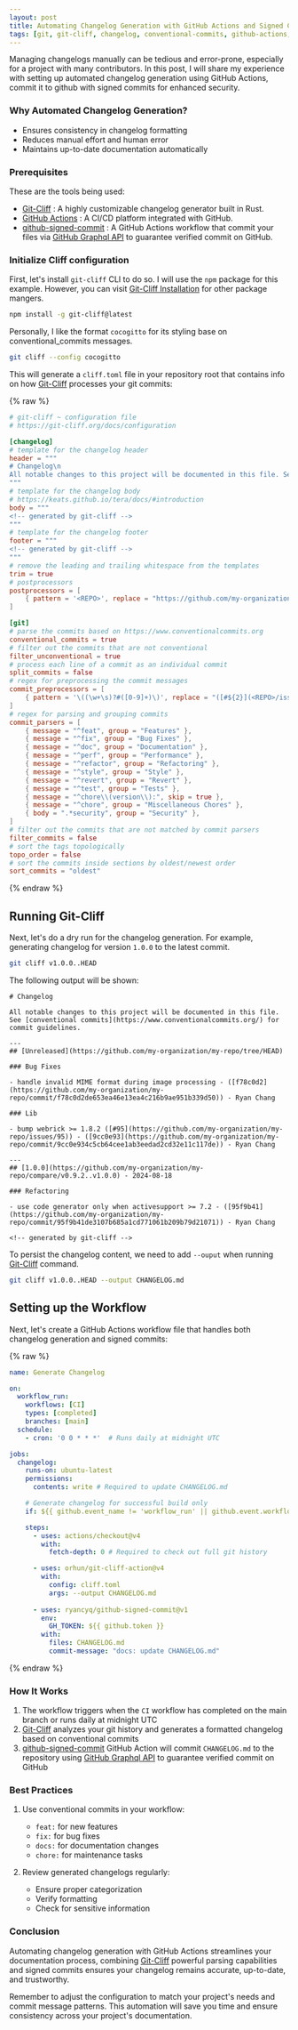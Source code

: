 ```yaml
---
layout: post
title: Automating Changelog Generation with GitHub Actions and Signed Commit
tags: [git, git-cliff, changelog, conventional-commits, github-actions, signed-commit]
---
```


Managing changelogs manually can be tedious and error-prone, especially for a project with many contributors. In this post, I will share my experience with setting up automated changelog generation using GitHub Actions, commit it to github with signed commits for enhanced security. 

### Why Automated Changelog Generation?
- Ensures consistency in changelog formatting
- Reduces manual effort and human error
- Maintains up-to-date documentation automatically

### Prerequisites

These are the tools being used:
- [Git-Cliff] : A highly customizable changelog generator built in Rust.
- [GitHub Actions] : A CI/CD platform integrated with GitHub.
- [github-signed-commit] : A GitHub Actions workflow that commit your files via [GitHub Graphql API] to guarantee verified commit on GitHub.

### Initialize Cliff configuration

First, let's install `git-cliff` CLI to do so. I will use the `npm` package for this example. However, you can visit [Git-Cliff Installation] for other package mangers.
```bash
npm install -g git-cliff@latest
```

Personally, I like the format `cocogitto` for its styling base on conventional_commits messages.
```bash
git cliff --config cocogitto
```

This will generate a `cliff.toml` file in your repository root that contains info on how [Git-Cliff] processes your git commits:

{% raw %}
```toml
# git-cliff ~ configuration file
# https://git-cliff.org/docs/configuration

[changelog]
# template for the changelog header
header = """
# Changelog\n
All notable changes to this project will be documented in this file. See [conventional commits](https://www.conventionalcommits.org/) for commit guidelines.\n
"""
# template for the changelog body
# https://keats.github.io/tera/docs/#introduction
body = """
<!-- generated by git-cliff -->
"""
# template for the changelog footer
footer = """
<!-- generated by git-cliff -->
"""
# remove the leading and trailing whitespace from the templates
trim = true
# postprocessors
postprocessors = [
    { pattern = '<REPO>', replace = "https://github.com/my-organization/my-repo" }, # replace repository URL
]

[git]
# parse the commits based on https://www.conventionalcommits.org
conventional_commits = true
# filter out the commits that are not conventional
filter_unconventional = true
# process each line of a commit as an individual commit
split_commits = false
# regex for preprocessing the commit messages
commit_preprocessors = [
    { pattern = '\((\w+\s)?#([0-9]+)\)', replace = "([#${2}](<REPO>/issues/${2}))"}, # replace issue numbers
]
# regex for parsing and grouping commits
commit_parsers = [
    { message = "^feat", group = "Features" },
    { message = "^fix", group = "Bug Fixes" },
    { message = "^doc", group = "Documentation" },
    { message = "^perf", group = "Performance" },
    { message = "^refactor", group = "Refactoring" },
    { message = "^style", group = "Style" },
    { message = "^revert", group = "Revert" },
    { message = "^test", group = "Tests" },
    { message = "^chore\\(version\\):", skip = true },
    { message = "^chore", group = "Miscellaneous Chores" },
    { body = ".*security", group = "Security" },
]
# filter out the commits that are not matched by commit parsers
filter_commits = false
# sort the tags topologically
topo_order = false
# sort the commits inside sections by oldest/newest order
sort_commits = "oldest"
```
{% endraw %}

## Running Git-Cliff

Next, let's do a dry run for the changelog generation. For example, generating changelog for version `1.0.0` to the latest commit.
```bash
git cliff v1.0.0..HEAD
```

The following output will be shown:
```
# Changelog

All notable changes to this project will be documented in this file. See [conventional commits](https://www.conventionalcommits.org/) for commit guidelines.

---
## [Unreleased](https://github.com/my-organization/my-repo/tree/HEAD)

### Bug Fixes

- handle invalid MIME format during image processing - ([f78c0d2](https://github.com/my-organization/my-repo/commit/f78c0d2de653ea46e13ea4c216b9ae951b339d50)) - Ryan Chang

### Lib

- bump webrick >= 1.8.2 ([#95](https://github.com/my-organization/my-repo/issues/95)) - ([9cc0e93](https://github.com/my-organization/my-repo/commit/9cc0e934c5cb64cee1ab3eedad2cd32e11c117de)) - Ryan Chang

---
## [1.0.0](https://github.com/my-organization/my-repo/compare/v0.9.2..v1.0.0) - 2024-08-18

### Refactoring

- use code generator only when activesupport >= 7.2 - ([95f9b41](https://github.com/my-organization/my-repo/commit/95f9b41de3107b685a1cd771061b209b79d21071)) - Ryan Chang

<!-- generated by git-cliff -->
```

To persist the changelog content, we need to add `--ouput` when running [Git-Cliff] command.
```bash
git cliff v1.0.0..HEAD --output CHANGELOG.md
```

## Setting up the Workflow

Next, let's create a GitHub Actions workflow file that handles both changelog generation and signed commits:

{% raw %}
```yaml
name: Generate Changelog

on:
  workflow_run:
    workflows: [CI]
    types: [completed]
    branches: [main]
  schedule:
    - cron: '0 0 * * *'  # Runs daily at midnight UTC

jobs:
  changelog:
    runs-on: ubuntu-latest
    permissions:
      contents: write # Required to update CHANGELOG.md

    # Generate changelog for successful build only
    if: ${{ github.event_name != 'workflow_run' || github.event.workflow_run.conclusion == 'success' }}

    steps:
      - uses: actions/checkout@v4
        with:
          fetch-depth: 0 # Required to check out full git history

      - uses: orhun/git-cliff-action@v4
        with:
          config: cliff.toml
          args: --output CHANGELOG.md
          
      - uses: ryancyq/github-signed-commit@v1
        env:
          GH_TOKEN: ${{ github.token }}
        with:
          files: CHANGELOG.md
          commit-message: "docs: update CHANGELOG.md"
```
{% endraw %}

### How It Works

1. The workflow triggers when the `CI` workflow has completed on the main branch or runs daily at midnight UTC
2. [Git-Cliff] analyzes your git history and generates a formatted changelog based on conventional commits
3. [github-signed-commit] GitHub Action will commit `CHANGELOG.md` to the repository using [GitHub Graphql API] to guarantee verified commit on GitHub

### Best Practices

1. Use conventional commits in your workflow:
   - `feat:` for new features
   - `fix:` for bug fixes
   - `docs:` for documentation changes
   - `chore:` for maintenance tasks

2. Review generated changelogs regularly:
   - Ensure proper categorization
   - Verify formatting
   - Check for sensitive information

### Conclusion

Automating changelog generation with GitHub Actions streamlines your documentation process, combining [Git-Cliff] powerful parsing capabilities and signed commits ensures your changelog remains accurate, up-to-date, and trustworthy.

Remember to adjust the configuration to match your project's needs and commit message patterns. This automation will save you time and ensure consistency across your project's documentation.

[Git-Cliff]: https://git-cliff.org/
[Git-Cliff Installation]: https://git-cliff.org/docs/installation/
[GitHub Actions]: https://github.com/features/actions
[GitHub Graphql API]: https://docs.github.com/en/graphql
[github-signed-commit]: https://github.com/marketplace/actions/github-signed-commit

